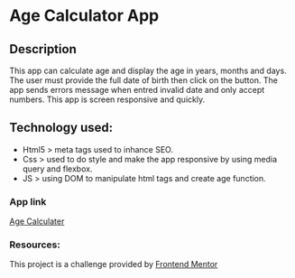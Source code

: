 # Age Calculator App
## Description 
This app can calculate age and display the age in years, months and days. The user must provide the full date of birth then click on the button. The app sends errors message when entred invalid date and only accept numbers. 
This app is screen responsive and quickly. 

## Technology used:
- Html5 > meta tags used to inhance SEO.
- Css > used to do style and make the app responsive by using media query and flexbox.
- JS > using DOM to manipulate html tags and create age function.

### App link

[Age Calculater](https://almahamans.github.io/age-calculator-app/main.html)

### Resources:
This project is a challenge provided by [Frontend Mentor](https://www.frontendmentor.io/challenges/age-calculator-app-dF9DFFpj-Q/hub)
